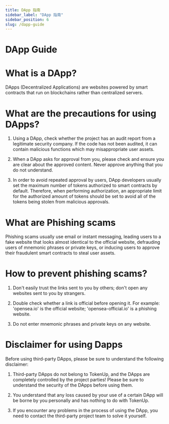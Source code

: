 ```yaml
---
title: DApp 指南
sidebar_label: "DApp 指南"
sidebar_position: 6
slug: /dapp-guide
---
```


# **DApp Guide**

# What is a DApp?

DApps (Decentralized Applications) are websites powered by smart contracts that run on blockchains rather than centralized servers. 

# What are the precautions for using DApps?

1. Using a DApp, check whether the project has an audit report from a legitimate security company. lf the code has not been audited, it can contain malicious functions which may misappropriate user assets.

2. When a DApp asks for approval from you, please check and ensure you are clear about the approved content. Never approve anything that you do not understand.

3. In order to avoid repeated approval by users, DApp developers usually set the maximum number of tokens authorized to smart contracts by default. Therefore, when performing authorization, an appropriate limit for the authorized amount of tokens should be set to avoid all of the tokens being stolen from malicious approvals.

# What are Phishing scams

Phishing scams usually use email or instant messaging, leading users to a fake website that looks almost identical to the official website, defrauding users of mnemonic phrases or private keys, or inducing users to approve their fraudulent smart contracts to steal user assets.

# How to prevent phishing scams?

1. Don't easily trust the links sent to you by others; don't open any websites sent to you by strangers.

2. Double check whether a link is official before opening it. For example: 'opensea.io' is the official website; 'opensea-official.io' is a phishing website.

3. Do not enter mnemonic phrases and private keys on any website.


# Disclaimer for using Dapps

Before using third-party DApps, please be sure to understand the following disclaimer:

1. Third-party DApps do not belong to TokenUp, and the DApps are completely controlled by the project parties! Please be sure to understand the security of the DApps before using them.

2. You understand that any loss caused by your use of a certain DApp will be borne by you personally and has nothing to do with TokenUp.

3. lf you encounter any problems in the process of using the DApp, you need to contact the third-party project team to solve it yourself.
